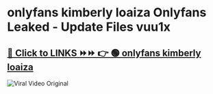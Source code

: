
 # onlyfans kimberly loaiza Onlyfans Leaked - Update Files vuu1x

## <h2><a href="https://clipsfans.com/onlyfans_kimberly_loaiza&ref=git">🔗 Click to LINKS ⏩⏩ 👉 🟢 onlyfans kimberly loaiza </a></h2>

<a href="https://clipsfans.com/onlyfans_kimberly_loaiza&ref=git" rel="nofollow" data-target="animated-image.originalLink"><img src="https://i.ibb.co.com/xMMVF88/686577567.gif" alt="Viral Video Original" style="max-width: 100%; display: inline-block;" data-target="animated-image.originalImage"></a>

